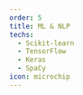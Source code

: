 ```yaml
---
order: 5
title: ML & NLP
techs:
  - Scikit-learn
  - TensorFlow
  - Keras
  - SpaCy
icon: microchip
---
```

